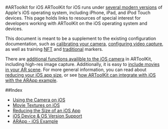 #ARToolkit for iOS
ARToolKit for iOS runs under [several modern versions][ios_system_support] of Apple's iOS operating system, including iPhone, iPad, and iPod Touch devices. This page holds links to resources of special interest for developers working with ARToolKit on the iOS operating system and devices.

This document is meant to be a supplement to the existing configuration documentation, such as [calibrating your camera][config_camera_calibration], [configuring video capture][config_video_capture], as well as training [NFT][marker_nft_training] and [traditional][marker_training] markers.

There are [additional functions availible to the iOS camera][ios_camera] in ARToolKit, including high-res image capture. Additionally, it is easy to [include movies in your AR scene][ios_movie_textures]. For more general information, you can read about [reducing your iOS app size][ios_reducing_size], or see [how ARToolKit can integrate with iOS with the ARApp example][example_arapp].

##Index

-   [Using the Camera on iOS][ios_camera]
-   [Movie Textures on iOS][ios_movie_textures]
-   [Reducing the Size of an iOS App][ios_reducing_size]
-   [iOS Device & OS Version Support][ios_system_support]
-   [ARApp - iOS Example][example_arapp]

[config_camera_calibration]: Configuration:config_camera_calibration
[config_video_capture]: Configuration:config_video_capture
[marker_nft_training]: Marker_Training:marker_nft_training
[marker_training]: Marker_Training:marker_training

[ios_camera]: iOS:ios_camera
[ios_movie_textures]: iOS:ios_movie_textures
[ios_reducing_size]: iOS:ios_reducing_size
[ios_system_support]: iOS:ios_system_support
[example_arapp]: Examples:example_arapp